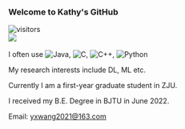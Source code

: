 ### Welcome to Kathy's GitHub

![visitors](https://visitor-badge.glitch.me/badge?page_id=Katherine121.Katherine121.README)&emsp;&emsp;&emsp;&emsp;&emsp;&emsp;&emsp;&emsp;&emsp;&emsp;&emsp;&emsp;&emsp;&emsp;&emsp;&emsp;&emsp;&emsp;&emsp;&emsp;&emsp;&emsp;&emsp;&emsp;&emsp;&emsp;&emsp;&emsp;&emsp;&emsp;&emsp; <br>
![](https://github-readme-stats.vercel.app/api?username=Katherine121&show_icons=true&theme=tokyonight&count_private=true) &emsp;&emsp; <br>

I often use ![Java](https://img.shields.io/badge/-Java-3f4441?style=plastic&logo=Java), ![C](https://img.shields.io/badge/-C-8fcfd1?style=plastic&logo=C), ![C++](https://img.shields.io/badge/-C%2B%2B-8fcfd1?style=plastic&logo=C%2B%2B), ![Python](https://img.shields.io/badge/-Python-8fcfd1?style=plastic&logo=Python)

My research interests include DL, ML etc.

Currently I am a first-year graduate student in ZJU.

I received my B.E. Degree in BJTU in June 2022.

Email: yxwang2021@163.com
